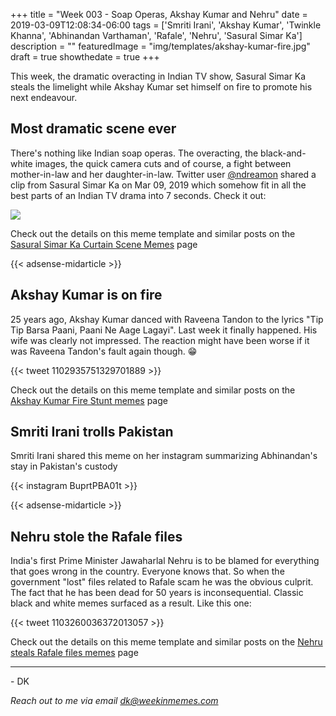 +++
title = "Week 003 - Soap Operas, Akshay Kumar and Nehru"
date = 2019-03-09T12:08:34-06:00
tags = ['Smriti Irani', 'Akshay Kumar', 'Twinkle Khanna', 'Abhinandan Varthaman', 'Rafale', 'Nehru', 'Sasural Simar Ka']
description = ""
featuredImage = "img/templates/akshay-kumar-fire.jpg"
draft = true
showthedate = true
+++

This week, the dramatic overacting in Indian TV show, Sasural Simar Ka steals the limelight while Akshay Kumar set himself on fire to promote his next endeavour.
<!--more-->

## Most dramatic scene ever

There's nothing like Indian soap operas. The overacting, the black-and-white images, the quick camera cuts and of course, a fight between mother-in-law and her daughter-in-law. Twitter user [@ndreamon](https://twitter.com/ndreamon) shared a clip from Sasural Simar Ka on Mar 09, 2019 which somehow fit in all the best parts of an Indian TV drama into 7 seconds. Check it out:

![](img/drama.gif)

Check out the details on this meme template and similar posts on the [Sasural Simar Ka Curtain Scene Memes](memes/sasural-simar-ka-curtain#memes) page

{{< adsense-midarticle >}}

## Akshay Kumar is on fire

25 years ago, Akshay Kumar danced with Raveena Tandon to the lyrics "Tip Tip Barsa Paani, Paani Ne Aage Lagayi". Last week it finally happened. His wife was clearly not impressed. The reaction might have been worse if it was Raveena Tandon's fault again though. :grin:

{{< tweet 1102935751329701889 >}}

Check out the details on this meme template and similar posts on the [Akshay Kumar Fire Stunt memes](memes/akshay-kumar-fire-stunt#memes) page

## Smriti Irani trolls Pakistan

Smriti Irani shared this meme on her instagram summarizing Abhinandan's stay in Pakistan's custody

{{< instagram BuprtPBA01t >}}


{{< adsense-midarticle >}}

## Nehru stole the Rafale files

India's first Prime Minister Jawaharlal Nehru is to be blamed for everything that goes wrong in the country. Everyone knows that. So when the government "lost" files related to Rafale scam he was the obvious culprit. The fact that he has been dead for 50 years is inconsequential. Classic black and white memes surfaced as a result. Like this one:

{{< tweet 1103260036372013057 >}}

Check out the details on this meme template and similar posts on the [Nehru steals Rafale files memes](memes/nehru-rafale#memes) page

---
\- DK

*Reach out to me via email [dk@weekinmemes.com](mailto:dk@weekinmemes.com)*